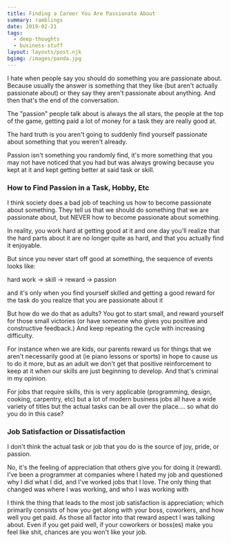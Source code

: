 ```yaml
---
title: Finding a Career You Are Passionate About
summary: ramblings
date: 2019-02-21
tags:
  - deep-thoughts
  - business-stuff
layout: layouts/post.njk
bgimg: /images/panda.jpg
---
```

I hate when people say you should do something you are passionate about. Because usually the answer is something that they like (but aren't actually passionate about) or they say they aren't passionate about anything. And then that's the end of the conversation.

The "passion" people talk about is always the all stars, the people at the top of the game, getting paid a lot of money for a task they are really good at.

The hard truth is you aren't going to suddenly find yourself passionate about something that you weren't already.

Passion isn't something you randomly find, it's more something that you may not have noticed that you had but was always growing because you kept at it and kept getting better at said task or skill.


### How to Find Passion in a Task, Hobby, Etc

I think society does a bad job of teaching us how to become passionate about something. They tell us that we should do something that we are passionate about, but NEVER how to become passionate about something.

In reality, you work hard at getting good at it and one day you'll realize that the hard parts about it are no longer quite as hard, and that you actually find it enjoyable.

But since you never start off good at something, the sequence of events looks like:

hard work -> skill -> reward -> passion

and it's only when you find yourself skilled and getting a good reward for the task do you realize that you are passionate about it

But how do we do that as adults? You got to start small, and reward yourself for those small victories (or have someone who gives you positive and constructive feedback.) And keep repeating the cycle with increasing difficulty.

For instance when we are kids, our parents reward us for things that we aren't necessarily good at (ie piano lessons or sports) in hope to cause us to do it more, but as an adult we don't get that positive reinforcement to keep at it when our skills are just beginning to develop. And that's criminal in my opinion.

For jobs that require skills, this is very applicable (programming, design, cooking, carpentry, etc) but a lot of modern business jobs all have a wide variety of titles but the actual tasks can be all over the place.... so what do you do in this case?

### Job Satisfaction or Dissatisfaction

I don't think the actual task or job that you do is the source of joy, pride, or passion. 

No, it's the feeling of appreciation that others give you for doing it (reward). I've been a programmer at companies where I hated my job and questioned why I did what I did, and I've worked jobs that I love. The only thing that changed was where I was working, and who I was working with

I think the thing that leads to the most job satisfaction is appreciation; which primarily consists of how you get along with your boss, coworkers, and how well you get paid. As those all factor into that reward aspect I was talking about. Even if you get paid well, if your coworkers or boss(es) make you feel like shit, chances are you won't like your job.